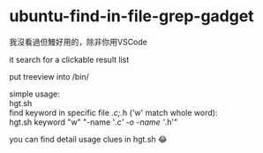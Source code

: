# ubuntu-find-in-file-grep-gadget

我沒看過但鰻好用的，除非你用VSCode

it search for a clickable result list

put treeview into /bin/

simple usage:<br/>
hgt.sh <key-word><br/>
find keyword in specific file *.c;*.h ('w' match whole word):<br/>
hgt.sh keyword "w" "-name '*.c' -o -name '*.h'"
  
you can find detail usage clues in hgt.sh 😂
